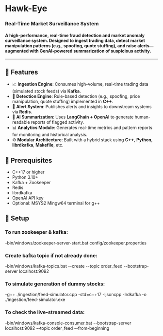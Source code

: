 # Hawk-Eye
### Real-Time Market Surveillance System

#### A high-performance, real-time fraud detection and market anomaly surveillance system. Designed to ingest trading data, detect market manipulation patterns (e.g., spoofing, quote stuffing), and raise alerts—augmented with GenAI-powered summarization of suspicious activity.

---

## 📌 Features

- 📈 **Ingestion Engine**: Consumes high-volume, real-time trading data (simulated stock feeds) via **Kafka**.
- 🧩 **Detection Engine**: Rule-based detection (e.g., spoofing, price manipulation, quote stuffing) implemented in **C++**.
- 🚨 **Alert System**: Publishes alerts and insights to downstream systems via **Redis**.
- 🤖 **AI Summarization**: Uses **LangChain + OpenAI** to generate human-readable reports of flagged activity.
- 📊 **Analytics Module**: Generates real-time metrics and pattern reports for monitoring and historical analysis.
- ⚙️ **Modular Architecture**: Built with a hybrid stack using **C++**, **Python**, **librdkafka**, **Makefile**, etc.


## 📌 Prerequisites

- C++17 or higher
- Python 3.10+
- Kafka + Zookeeper
- Redis
- librdkafka
- OpenAI API key
- Optional: MSYS2 Mingw64 terminal for g++ 

## 📌 Setup

### To run zookeeper & kafka:

  -bin/windows/zookeeper-server-start.bat config/zookeeper.properties

### Create kafka topic if not already done:

  -bin/windows/kafka-topics.bat --create --topic order_feed --bootstrap-server localhost:9092

### To simulate generation of dummy stocks:

  -g++ ./ingestion/feed-simulator.cpp -std=c++17 -ljsoncpp -lrdkafka -o ./ingestion/feed-simulator.exe

### To check the live-streamed data:

  -bin/windows/kafka-console-consumer.bat --bootstrap-server localhost:9092 --topic order_feed --from-beginning



